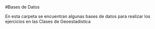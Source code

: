 #Bases de Datos

En esta carpeta se encuentran algunas bases de datos para realizar los ejercicios en las Clases de Geoestadistica
